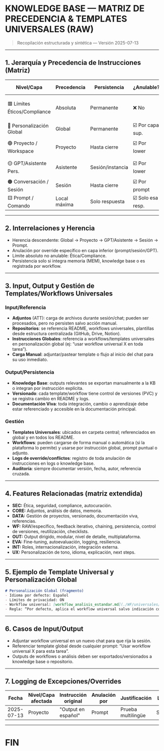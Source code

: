 # KNOWLEDGE BASE — MATRIZ DE PRECEDENCIA & TEMPLATES UNIVERSALES (RAW)

> Recopilación estructurada y sintética — Versión 2025-07-13

---

## 1. Jerarquía y Precedencia de Instrucciones (Matriz)

| Nivel/Capa                   | Precedencia  | Persistencia     | ¿Anulable?        | Ejemplo de Input/Regla             | Features/módulos asociados             |
| ---------------------------- | ------------ | ---------------- | ----------------- | ---------------------------------- | -------------------------------------- |
| 🟥 Límites Éticos/Compliance | Absoluta     | Permanente       | ❌ No              | "Nunca compartas datos sensibles"  | SEC-01, SEC-02, SEC-03, SEC-04, SEC-05 |
| 🔵 Personalización Global    | Global       | Permanente       | ☑️ Por capa sup.  | "Responde en español"              | UX-01, UX-02, OUT-01, INT-04           |
| 🟢 Proyecto / Workspace      | Proyecto     | Hasta cierre     | ☑️ Por lower      | "Prioriza KPIs de sustentabilidad" | DATA-03, OUT-05, WF-09                 |
| 🟡 GPT/Asistente Pers.       | Asistente    | Sesión/instancia | ☑️ Por lower      | "Utiliza términos técnicos"        | EVA-02, UX-02, INT-05                  |
| 🟠 Conversación / Sesión     | Sesión       | Hasta cierre     | ☑️ Por prompt     | "Resume todo en tablas"            | WF-03, OUT-01, OUT-03, WF-02           |
| 🟨 Prompt / Comando          | Local máxima | Solo respuesta   | ☑️ Solo esa resp. | "Responde solo en JSON"            | OUT-02, OUT-01, OUT-03, WF-01          |

---

## 2. Interrelaciones y Herencia

- Herencia descendente: Global → Proyecto → GPT/Asistente → Sesión → Prompt.
- Anulación por override específico en capa inferior (prompt/sesión/GPT).
- Límite absoluto no anulable: Ética/Compliance.
- Persistencia solo si integra memoria (MEM), knowledge base o es registrada por workflow.

---

## 3. Input, Output y Gestión de Templates/Workflows Universales

### Input/Referencia

- **Adjuntos** (ATT): carga de archivos durante sesión/chat; pueden ser procesados, pero no persisten salvo acción manual.
- **Repositorios**: se referencia README, workflows universales, plantillas desde estructura centralizada (GitHub, Drive, Notion).
- **Instrucciones Globales**: referencia a workflows/templates universales en personalización global (ej: “usar workflow universal X en toda tarea”).
- **Carga Manual**: adjuntar/pastear template o flujo al inicio del chat para su uso inmediato.

### Output/Persistencia

- **Knowledge Base**: outputs relevantes se exportan manualmente a la KB o integran por instrucción explícita.
- **Versionado**: cada template/workflow tiene control de versiones (PVC) y se registra cambio en README y logs.
- **Documentación Viva**: toda integración, cambio o aprendizaje debe estar referenciado y accesible en la documentación principal.

### Gestión

- **Templates Universales**: ubicados en carpeta central; referenciados en global y en todos los README.
- **Workflows**: pueden cargarse de forma manual o automática (si la plataforma lo permite) y usarse por instrucción global, prompt puntual o adjunto.
- **Logs de override/conflictos**: registro de toda anulación de instrucciones en logs o knowledge base.
- **Auditoría**: siempre documentar versión, fecha, autor, referencia cruzada.

---

## 4. Features Relacionadas (matriz extendida)

- **SEC:** Ética, seguridad, compliance, autocuración.
- **CORE:** Adjuntos, análisis de datos, memoria.
- **DATA:** Gestión de proyectos, versionado, documentación viva, referencias.
- **WF:** RAW/específico, feedback iterativo, chaining, persistencia, control de versiones, reutilización, checklists.
- **OUT:** Output dirigido, modular, nivel de detalle, multiplataforma.
- **EVA:** Fine-tuning, autoevaluación, logging, resiliencia.
- **INT:** Roles, internacionalización, integración externa.
- **UX:** Personalización de tono, idioma, explicación, next steps.

---

## 5. Ejemplo de Template Universal y Personalización Global

```markdown
# Personalización Global (fragmento)
- Idioma por defecto: Español
- Límites de privacidad: ON
- Workflow universal: [workflow_analisis_estandar.md](./WF/universales/workflow_analisis_estandar.md)
- Regla: “Por defecto, aplica el workflow universal salvo indicación contraria.”
```

---

## 6. Casos de Input/Output

- Adjuntar workflow universal en un nuevo chat para que rija la sesión.
- Referenciar template global desde cualquier prompt: “Usar workflow universal X para esta tarea”.
- Outputs de workflows o análisis deben ser exportados/versionados a knowledge base o repositorio.

---

## 7. Logging de Excepciones/Overrides

| Fecha      | Nivel/Capa afectada | Instrucción original | Anulación por | Justificación      | Log/Referencia   |
| ---------- | ------------------- | -------------------- | ------------- | ------------------ | ---------------- |
| 2025-07-13 | Proyecto            | "Output en español"  | Prompt        | Prueba multilingüe | Session\_134.log |

---

# FIN

